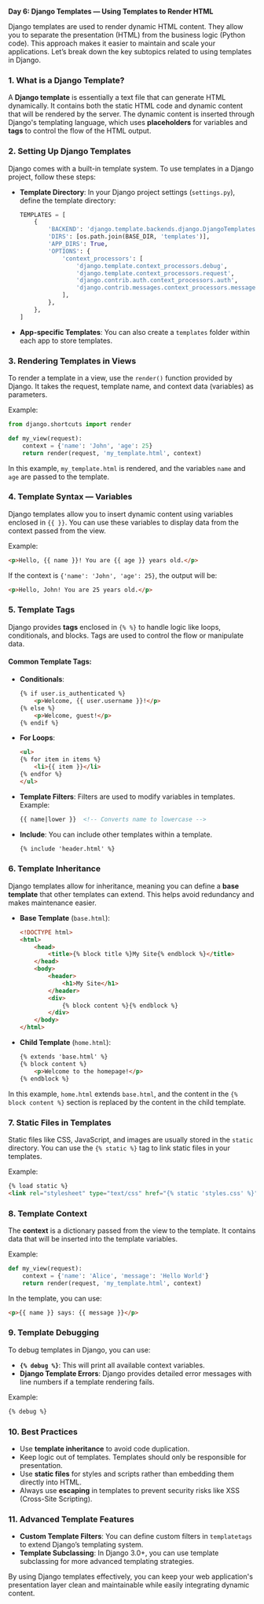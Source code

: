 **Day 6: Django Templates — Using Templates to Render HTML**

Django templates are used to render dynamic HTML content. They allow you to separate the presentation (HTML) from the business logic (Python code). This approach makes it easier to maintain and scale your applications. Let’s break down the key subtopics related to using templates in Django.

### 1. **What is a Django Template?**
A **Django template** is essentially a text file that can generate HTML dynamically. It contains both the static HTML code and dynamic content that will be rendered by the server. The dynamic content is inserted through Django's templating language, which uses **placeholders** for variables and **tags** to control the flow of the HTML output.

### 2. **Setting Up Django Templates**
Django comes with a built-in template system. To use templates in a Django project, follow these steps:

- **Template Directory**: In your Django project settings (`settings.py`), define the template directory:
  ```python
  TEMPLATES = [
      {
          'BACKEND': 'django.template.backends.django.DjangoTemplates',
          'DIRS': [os.path.join(BASE_DIR, 'templates')],
          'APP_DIRS': True,
          'OPTIONS': {
              'context_processors': [
                  'django.template.context_processors.debug',
                  'django.template.context_processors.request',
                  'django.contrib.auth.context_processors.auth',
                  'django.contrib.messages.context_processors.messages',
              ],
          },
      },
  ]
  ```

- **App-specific Templates**: You can also create a `templates` folder within each app to store templates.

### 3. **Rendering Templates in Views**
To render a template in a view, use the `render()` function provided by Django. It takes the request, template name, and context data (variables) as parameters.

Example:
```python
from django.shortcuts import render

def my_view(request):
    context = {'name': 'John', 'age': 25}
    return render(request, 'my_template.html', context)
```
In this example, `my_template.html` is rendered, and the variables `name` and `age` are passed to the template.

### 4. **Template Syntax — Variables**
Django templates allow you to insert dynamic content using variables enclosed in `{{ }}`. You can use these variables to display data from the context passed from the view.

Example:
```html
<p>Hello, {{ name }}! You are {{ age }} years old.</p>
```
If the context is `{'name': 'John', 'age': 25}`, the output will be:
```html
<p>Hello, John! You are 25 years old.</p>
```

### 5. **Template Tags**
Django provides **tags** enclosed in `{% %}` to handle logic like loops, conditionals, and blocks. Tags are used to control the flow or manipulate data.

#### Common Template Tags:
- **Conditionals**:
  ```html
  {% if user.is_authenticated %}
      <p>Welcome, {{ user.username }}!</p>
  {% else %}
      <p>Welcome, guest!</p>
  {% endif %}
  ```

- **For Loops**:
  ```html
  <ul>
  {% for item in items %}
      <li>{{ item }}</li>
  {% endfor %}
  </ul>
  ```

- **Template Filters**: Filters are used to modify variables in templates.
  Example:
  ```html
  {{ name|lower }}  <!-- Converts name to lowercase -->
  ```

- **Include**: You can include other templates within a template.
  ```html
  {% include 'header.html' %}
  ```

### 6. **Template Inheritance**
Django templates allow for inheritance, meaning you can define a **base template** that other templates can extend. This helps avoid redundancy and makes maintenance easier.

- **Base Template** (`base.html`):
  ```html
  <!DOCTYPE html>
  <html>
      <head>
          <title>{% block title %}My Site{% endblock %}</title>
      </head>
      <body>
          <header>
              <h1>My Site</h1>
          </header>
          <div>
              {% block content %}{% endblock %}
          </div>
      </body>
  </html>
  ```

- **Child Template** (`home.html`):
  ```html
  {% extends 'base.html' %}
  {% block content %}
      <p>Welcome to the homepage!</p>
  {% endblock %}
  ```

In this example, `home.html` extends `base.html`, and the content in the `{% block content %}` section is replaced by the content in the child template.

### 7. **Static Files in Templates**
Static files like CSS, JavaScript, and images are usually stored in the `static` directory. You can use the `{% static %}` tag to link static files in your templates.

Example:
```html
{% load static %}
<link rel="stylesheet" type="text/css" href="{% static 'styles.css' %}">
```

### 8. **Template Context**
The **context** is a dictionary passed from the view to the template. It contains data that will be inserted into the template variables.

Example:
```python
def my_view(request):
    context = {'name': 'Alice', 'message': 'Hello World'}
    return render(request, 'my_template.html', context)
```
In the template, you can use:
```html
<p>{{ name }} says: {{ message }}</p>
```

### 9. **Template Debugging**
To debug templates in Django, you can use:
- **`{% debug %}`**: This will print all available context variables.
- **Django Template Errors**: Django provides detailed error messages with line numbers if a template rendering fails.

Example:
```html
{% debug %}
```

### 10. **Best Practices**
- Use **template inheritance** to avoid code duplication.
- Keep logic out of templates. Templates should only be responsible for presentation.
- Use **static files** for styles and scripts rather than embedding them directly into HTML.
- Always use **escaping** in templates to prevent security risks like XSS (Cross-Site Scripting).

### 11. **Advanced Template Features**
- **Custom Template Filters**: You can define custom filters in `templatetags` to extend Django’s templating system.
- **Template Subclassing**: In Django 3.0+, you can use template subclassing for more advanced templating strategies.

By using Django templates effectively, you can keep your web application's presentation layer clean and maintainable while easily integrating dynamic content.
